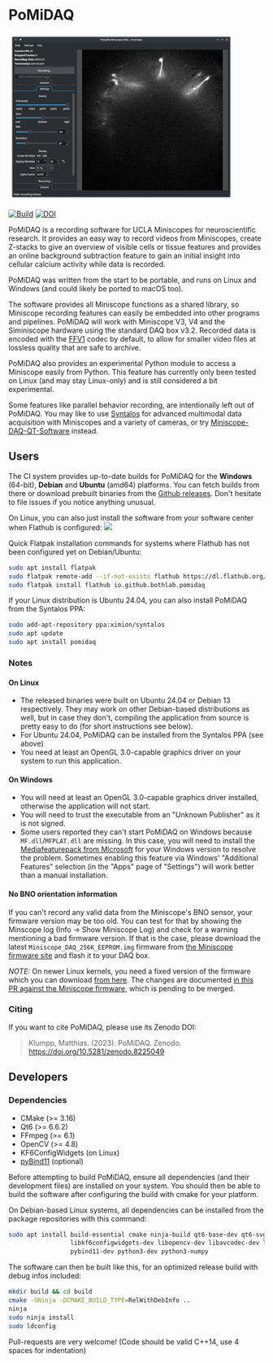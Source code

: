 PoMiDAQ
=======

[![PoMiDAQ Screenshot](contrib/screenshots/v0.4.4_diffdisplay_tiny.png "PoMiDAQ on Linux")](https://github.com/bothlab/pomidaq/tree/master/contrib/screenshots)

[![Build](https://github.com/bothlab/pomidaq/actions/workflows/build.yml/badge.svg)](https://github.com/bothlab/pomidaq/actions/workflows/build.yml)
[![DOI](https://zenodo.org/badge/DOI/10.5281/zenodo.8225049.svg)](https://doi.org/10.5281/zenodo.8225049)

PoMiDAQ is a recording software for UCLA Miniscopes for neuroscientific research.
It provides an easy way to record videos from Miniscopes, create Z-stacks to give an overview of visible cells
or tissue features and provides an online background subtraction feature to gain an initial insight into
cellular calcium activity while data is recorded.

PoMiDAQ was written from the start to be portable, and runs on Linux and Windows
(and could likely be ported to macOS too).

The software provides all Miniscope functions as a shared library, so Miniscope recording features can easily
be embedded into other programs and pipelines.
PoMiDAQ will work with Miniscope V3, V4 and the Siminiscope hardware using the standard DAQ box v3.2.
Recorded data is encoded with the [FFV1](https://en.wikipedia.org/wiki/FFV1) codec by default, to allow for
smaller video files at lossless quality that are safe to archive.

PoMiDAQ also provides an experimental Python module to access a Miniscope easily from Python. This feature has
currently only been tested on Linux (and may stay Linux-only) and is still considered a bit experimental.

Some features like parallel behavior recording, are intentionally left out of PoMiDAQ.
You may like to use [Syntalos](https://github.com/syntalos/syntalos) for advanced multimodal data acquisition
with Miniscopes and a variety of cameras, or try
[Miniscope-DAQ-QT-Software](https://github.com/Aharoni-Lab/Miniscope-DAQ-QT-Software) instead.


## Users

The CI system provides up-to-date builds for PoMiDAQ for the **Windows** (64-bit), **Debian** and **Ubuntu** (amd64) platforms.
You can fetch builds from there or download prebuilt binaries from the [Github releases](https://github.com/bothlab/pomidaq/releases).
Don't hesitate to file issues if you notice anything unusual.

On Linux, you can also just install the software from your software center when Flathub is configured:
<a href="https://flathub.org/apps/details/io.github.bothlab.pomidaq"><img src="https://flathub.org/assets/badges/flathub-badge-en.png" width="140"/></a>

Quick Flatpak installation commands for systems where Flathub has not been configured yet on Debian/Ubuntu:
```bash
sudo apt install flatpak
sudo flatpak remote-add --if-not-exists flathub https://dl.flathub.org/repo/flathub.flatpakrepo
sudo flatpak install flathub io.github.bothlab.pomidaq
```

If your Linux distribution is Ubuntu 24.04, you can also install PoMiDAQ from the Syntalos PPA:
```bash
sudo add-apt-repository ppa:ximion/syntalos
sudo apt update
sudo apt install pomidaq
```

### Notes
#### On Linux
 * The released binaries were built on Ubuntu 24.04 or Debian 13 respectively. They may work on other Debian-based distributions as well,
   but in case they don't, compiling the application from source is pretty easy to do (for short instructions see below).
 * For Ubuntu 24.04, PoMiDAQ can be installed from the Syntalos PPA (see above)
 * You need at least an OpenGL 3.0-capable graphics driver on your system to run this application.

#### On Windows
 * You will need at least an OpenGL 3.0-capable graphics driver installed, otherwise the application will not start.
 * You will need to trust the executable from an "Unknown Publisher" as it is not signed.
 * Some users reported they can't start PoMiDAQ on Windows because `MF.dll`/`MFPLAT.dll` are missing. In this case,
   you will need to install the [Mediafeaturepack from Microsoft](https://www.microsoft.com/en-us/software-download/mediafeaturepack)
   for your Windows version to resolve the problem. Sometimes enabling this feature via Windows' "Additional Features" selection
   (in the "Apps" page of "Settings") will work better than a manual installation.

#### No BNO orientation information
If you can't record any valid data from the Miniscope's BNO sensor, your firmware version may be too old.
You can test for that by showing the Minscope log (Info → Show Miniscope Log) and check for a warning mentioning
a bad firmware version. If that is the case, please download the latest `Miniscope_DAQ_256K_EEPROM.img` firmware
from [the Miniscope firmware site](https://github.com/Aharoni-Lab/Miniscope-DAQ-Cypress-firmware) and flash
it to your DAQ box.

*NOTE:* On newer Linux kernels, you need a fixed version of the firmware which you can download
[from here](https://github.com/ximion/Miniscope-DAQ-Cypress-firmware/tree/master/Built_Firmware). The changes are
documented [in this PR against the Miniscope firmware](https://github.com/Aharoni-Lab/Miniscope-DAQ-Cypress-firmware/pull/19),
which is pending to be merged.


### Citing

If you want to cite PoMiDAQ, please use its Zenodo DOI:

> Klumpp, Matthias. (2023). PoMiDAQ. Zenodo. https://doi.org/10.5281/zenodo.8225049


## Developers

### Dependencies

 * CMake (>= 3.16)
 * Qt6 (>= 6.6.2)
 * FFmpeg (>= 6.1)
 * OpenCV (>= 4.8)
 * KF6ConfigWidgets (on Linux)
 * [pyBind11](https://github.com/pybind/pybind11) (optional)

Before attempting to build PoMiDAQ, ensure all dependencies (and their development files) are installed on your system.
You should then be able to build the software after configuring the build with cmake for your platform.

On Debian-based Linux systems, all dependencies can be installed from the package repositories with this command:
```bash
sudo apt install build-essential cmake ninja-build qt6-base-dev qt6-svg-dev \
                 libkf6configwidgets-dev libopencv-dev libavcodec-dev libavformat-dev libswscale-dev \
                 pybind11-dev python3-dev python3-numpy
```
The software can then be built like this, for an optimized release build with debug infos included:
```bash
mkdir build && cd build
cmake -GNinja -DCMAKE_BUILD_TYPE=RelWithDebInfo ..
ninja
sudo ninja install
sudo ldconfig
```

Pull-requests are very welcome! (Code should be valid C++14, use 4 spaces for indentation)
